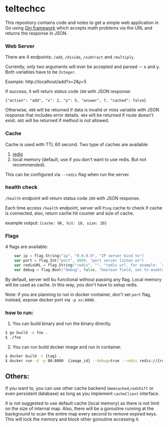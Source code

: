 # teltechcc

This repository contains code and notes to get a simple web application in Go using [Gin framework](https://github.com/gin-gonic/gin) which accepts math problems via the URL and returns the response in JSON. 

### Web Server
There are 4 endpoints: `/add`, `/divide`, `/subtract` and `/multiply`.

Currently, only two arguments will ever be accepted and parsed -- x and y. Both variables have to be `Integer`.

Example:
http://localhost/add?x=2&y=5

If success, it will return status code `200` with JSON response:

`{"action": "add", "x": 2, "y": 5, "answer", 7, "cached": false}`

Otherwise, `400` will be returned if data is invalid or miss variable with JSON response that includes error details.
`404` will be returned if route doesn't exist. `405` will be returned if method is not allowed.

### Cache
Cache is used with TTL 60 second. Two type of caches are available: 
1. [redis](https://redis.io/) 
2. local memory (default, use if you don't want to use redis. But not recommended).

This can be configured via `--redis` flag when run the server.

### health check
 `/health` endpoint will return status code `200` with JSON response. 
 
 Each time access `/health` endpoint, server will `Ping` cache to check if cache is connected, also, return cache hit counter and size of cache.
 
example output:
`{cache: OK, hit: 10, size: 20}`

### Flags
4 flags are available:
```go
    var ip = flag.String("ip", "0.0.0.0", "IP server bind to")
    var port = flag.Int("port", 8000, "port server listen on")
    var redisURL = flag.String("redis", "", "redis url. for example: `redis://localhost:6379`. If not set, will use local memory instead of redis as cache")
    var debug = flag.Bool("debug", false, "boolean field, set to enable debug mode")
```
By default, server will bu functional without passing any flag. Local memory will be used as cache. In this way, you don't have to setup redis.

Note: if you are planning to run in docker container, don't set `port` flag, instead, expose docker port via `-p xx:8000`.

### how to run:
1. You can build binary and run the binary directly.
```sh
$ go build -o foo .
$ ./foo
```
2. You can run build docker image and run in container.
```sh
$ docker build -t {tag} .
$ docker run -d -p 80:8000  {image_id} --debug=true --redis redis://{redis_ip}:{redis_port}/{DB}
```

## Others:
If you want to, you can use other cache backend (`memcached`,`redshift` or even persistent database) as long as you implement `cacheClient` interface.

It is not suggested to use default cache (local memory) as there is not limit on the size of internal map. Also, there will be a goroutine running at the background to scan the entire map every second to remove expired keys. This will lock the memory and block other goroutine accessing it.
